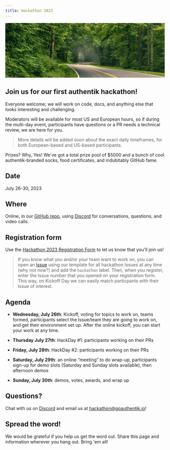 ```yaml
---
title: Hackathon 2023
---
```


![hackathon-image](./horizontal-brandon-frie-rdHeGGn7rwQ-unsplash.jpg)

## Join us for our first authentik hackathon!

Everyone welcome; we will work on code, docs, and anything else that looks interesting and challenging.

Moderators will be available for most US and European hours, so if during the multi-day event, participants have questions or a PR needs a technical review, we are here for you.

> More details will be added soon about the exact daily timeframes, for both European-based and US-based participants.

Prizes? Why, Yes! We've got a total prize pool of $5000 and a bunch of cool authentik-branded socks, food certificates, and indubitably GitHub fame.

## Date

July 26-30, 2023

## Where

Online, in our [GitHub repo](https://github.com/goauthentik/authentik), using [Discord](https://discord.com/channels/809154715984199690/1110948434552299673) for conversations, questions, and video calls.

## Registration form

Use the [Hackathon 2023 Registration Form](https://docs.google.com/forms/d/e/1FAIpQLSc10MiK4li-SIY8SidhwFEwFbDcna-fio1xFY2nmimqXPPvLA/viewform) to let us know that you'll join us!

> If you know what you and/or your team want to work on, you can open an [Issue](https://github.com/goauthentik/authentik/issues) using our template for all hackathon Issues at any time (why not now?) and add the `hackathon` label. Then, when you register, enter the Issue number that you opened on your registration form. This way, on Kickoff Day we can easily match particpants with their Issue of interest.

## Agenda

-   **Wednesday, July 26th**: Kickoff, voting for topics to work on, teams formed, participants select the Issue/team they are going to work on, and get their environment set up. After the online kickoff, you can start your work at any time.

-   **Thursday July 27th**: HackDay #1: participants working on their PRs

-   **Friday, July 28th**: HackDay #2: participants working on their PRs

-   **Saturday, July 29th**: an online “meeting” to do wrap-up, participants sign-up for demo slots (Saturday and Sunday slots available), then afternoon demos

-   **Sunday, July 30th**: demos, votes, awards, and wrap up

## Questions?

Chat with us on [Discord](https://discord.com/channels/809154715984199690/1110948434552299673) and email us at hackathon@goauthentik.io!

## Spread the word!

We would be grateful if you help us get the word out. Share this page and information wherever you hang out. Bring 'em all!
